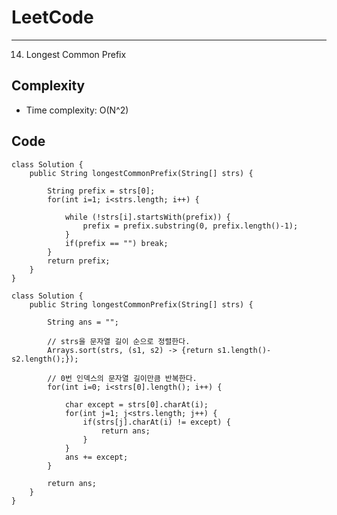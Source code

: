 [//]: # (# Intuition)
<!-- Describe your first thoughts on how to solve this problem. -->


# LeetCode
___
14. Longest Common Prefix

[//]: # (## Approach)

[//]: # (<!-- Describe your approach to solving the problem. -->)


## Complexity

- Time complexity: O(N^2)

[//]: # (<!-- Add your time complexity here, e.g. $$O&#40;n&#41;$$ -->)

[//]: # ()
[//]: # ([//]: # &#40;- Space complexity:&#41;)
[//]: # (<!-- Add your space complexity here, e.g. $$O&#40;n&#41;$$ -->)

## Code
```
class Solution {
    public String longestCommonPrefix(String[] strs) {
        
        String prefix = strs[0];
        for(int i=1; i<strs.length; i++) {

            while (!strs[i].startsWith(prefix)) {
                prefix = prefix.substring(0, prefix.length()-1);
            }
            if(prefix == "") break;
        }
        return prefix;
    }
}
```

```
class Solution {
    public String longestCommonPrefix(String[] strs) {
        
        String ans = "";
        
        // strs을 문자열 길이 순으로 정렬한다.
        Arrays.sort(strs, (s1, s2) -> {return s1.length()-s2.length();});

        // 0번 인덱스의 문자열 길이만큼 반복한다.
        for(int i=0; i<strs[0].length(); i++) {

            char except = strs[0].charAt(i);
            for(int j=1; j<strs.length; j++) {
                if(strs[j].charAt(i) != except) {
                    return ans;
                }
            }
            ans += except;
        }
        
        return ans;
    }
}
```